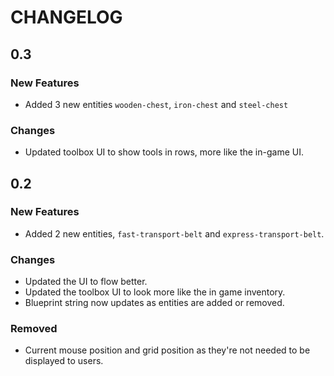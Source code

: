 # CHANGELOG

## 0.3

### New Features

 * Added 3 new entities `wooden-chest`, `iron-chest` and `steel-chest`

### Changes

 * Updated toolbox UI to show tools in rows, more like the in-game UI.

## 0.2

### New Features

 * Added 2 new entities, `fast-transport-belt` and `express-transport-belt`.

### Changes

 * Updated the UI to flow better.
 * Updated the toolbox UI to look more like the in game inventory.
 * Blueprint string now updates as entities are added or removed.

### Removed

 * Current mouse position and grid position as they're not needed to be displayed to users.
